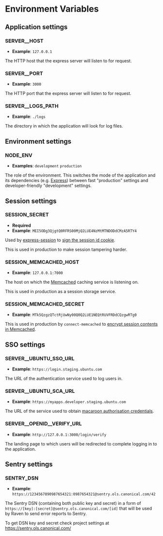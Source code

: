 # Environment Variables

## Application settings
### SERVER__HOST
- **Example**: `127.0.0.1`

The HTTP host that the express server will listen to for request.

### SERVER__PORT
- **Example**: `3000`

The HTTP port that the express server will listen to for request.

### SERVER__LOGS_PATH
- **Example**: `./logs`

The directory in which the application will look for log files.

## Environment settings
### NODE_ENV
- **Examples**: `development` `production`

The role of the environment. This switches the mode of the application and its dependencies (e.g. [Express](http://expressjs.com/en/api.html#app.settings.table)) between fast "production" settings and developer-friendly "development" settings.

## Session settings
### SESSION_SECRET
- **Required**
- **Example**: `MEI5ODg3QjgtQ0RFRS00MjQ2LUE4NzMtMTNDODdCMzA5RTY4`

Used by [express-session](https://github.com/expressjs/session) to [sign the session id cookie](https://github.com/expressjs/session#secret).

This is used in production to make session tampering harder.

### SESSION_MEMCACHED_HOST
- **Example**: `127.0.0.1:7000`

The host on which the [Memcached](https://en.wikipedia.org/wiki/Memcached) caching service is listening on.

This is used in production as a session storage service.

### SESSION_MEMCACHED_SECRET
- **Example**: `MTk5QzgzQTctRjUwNy00Q0Q2LUE1NEQtRUVFRDdCQzgwRTg0`

This is used in production by `connect-memcached` to [encrypt session contents in Memcached](https://github.com/balor/connect-memcached#options).

## SSO settings
### SERVER__UBUNTU_SSO_URL
- **Example**: `https://login.staging.ubuntu.com`

The URL of the authentication service used to log users in.


### SERVER__UBUNTU_SCA_URL
- **Example**: `https://myapps.developer.staging.ubuntu.com`

The URL of the service used to obtain [macaroon authorisation credentials](http://research.google.com/pubs/pub41892.html).

### SERVER\__OPENID__VERIFY_URL
- **Example**: `http://127.0.0.1:3000/login/verify`

The landing page to which users will be redirected to complete logging in to the application.

## Sentry settings

### SENTRY_DSN
- **Example**: `https://1234567890987654321:0987654321@sentry.ols.canonical.com/42`

The Sentry DSN (containing both public key and secret) in a form of `https://[key]:[secret]@sentry.ols.canonical.com/[id]` that will be used by Raven to send error reports to Sentry.

To get DSN key and secret check project settings at https://sentry.ols.canonical.com/
